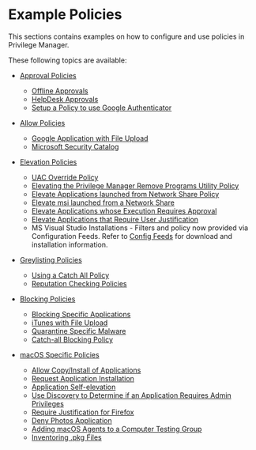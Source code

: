 [title]: # (Examples)
[tags]: # (application control)
[priority]: # (15)
# Example Policies

This sections contains examples on how to configure and use policies in Privilege Manager.

These following topics are available:

* [Approval Policies](approval/index.md)
  * [Offline Approvals](approval/offline-approval.md)
  * [HelpDesk Approvals](approval/helpdesk.md)
  * [Setup a Policy to use Google Authenticator](approval/google-authenticator.md)

* [Allow Policies](safe/index.md)
  * [Google Application with File Upload](safe/google-app-file-up.md)
  * [Microsoft Security Catalog](safe/ms-sec-cat.md)

* [Elevation Policies](elevate/index.md)
  * [UAC Override Policy](elevate/uac-override.md)
  * [Elevating the Privilege Manager Remove Programs Utility Policy](elevate/pm-remove-prog.md)
  * [Elevate Applications launched from Network Share Policy](elevate/network-share.md)
  * [Elevate msi launched from a Network Share](elevate/msi.md)
  * [Elevate Applications whose Execution Requires Approval](elevate/app-req-app.md)
  * [Elevate Applications that Require User Justification](elevate/user-just.md)
  * MS Visual Studio Installations - Filters and policy now provided via Configuration Feeds. Refer to [Config Feeds](../../../admin/config-feeds/index.md) for download and installation information. 

* [Greylisting Policies](monitor/index.md)
  * [Using a Catch All Policy](monitor/catch-all.md)
  * [Reputation Checking Policies](monitor/reputation.md)

* [Blocking Policies](block/index.md)
  * [Blocking Specific Applications](block/spec-app.md)
  * [iTunes with File Upload](block/iTunes-file-up.md)
  * [Quarantine Specific Malware](block/quarantine.md)
  * [Catch-all Blocking Policy](block/catch-all.md)

* [macOS Specific Policies](../../macOS/examples/index.md)
  * [Allow Copy/Install of Applications](../../macOS/examples/copy-install.md)
  * [Request Application Installation](../../macOS/examples/app-install-approval-request.md)
  * [Application Self-elevation](../../macOS/examples/self-elevation.md)
  * [Use Discovery to Determine if an Application Requires Admin Privileges](../../macOS/examples/determ-admin.md)
  * [Require Justification for Firefox](../../macOS/examples/justification-firefox.md)
  * [Deny Photos Application](../../macOS/examples/deny-photos.md)
  * [Adding macOS Agents to a Computer Testing Group](../../macOS/examples/add-testing-group.md)
  * [Inventoring .pkg Files](../../macOS/examples/inventory-pkg.md)
  

